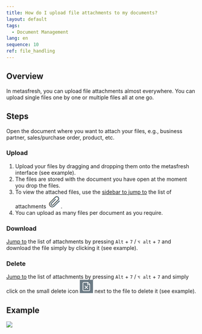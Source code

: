 ```yaml
---
title: How do I upload file attachments to my documents?
layout: default
tags:
  - Document Management
lang: en
sequence: 10
ref: file_handling
---
```


## Overview
In metasfresh, you can upload file attachments almost everywhere. You can upload single files one by one or multiple files all at one go.

## Steps
Open the document where you want to attach your files, e.g., business partner, sales/purchase order, product, etc.

### Upload
1. Upload your files by dragging and dropping them onto the metasfresh interface (see example).
1. The files are stored with the document you have open at the moment you drop the files.
1. To view the attached files, use the [sidebar to jump to](JumptoviaSidebar) the list of attachments ![](assets/Attachment_clip.png).
1. You can upload as many files per document as you require.

### Download
[Jump to](JumptoviaSidebar) the list of attachments by pressing `Alt` + `7` / `⌥ alt` + `7` and download the file simply by clicking it (see example).

### Delete
[Jump to](JumptoviaSidebar) the list of attachments by pressing `Alt` + `7` / `⌥ alt` + `7` and simply click on the small delete icon ![](assets/delete_icon.png) next to the file to delete it (see example).

## Example
![](assets/File_handling_walkthrough.gif)
